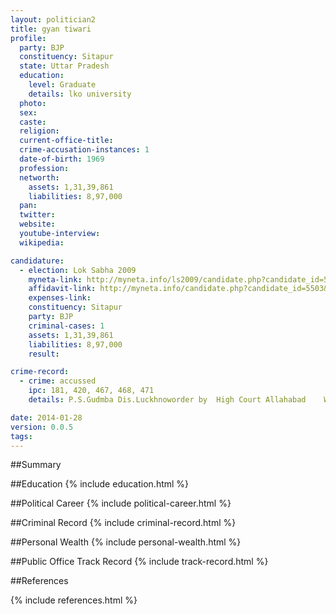 ```yaml
---
layout: politician2
title: gyan tiwari
profile: 
  party: BJP
  constituency: Sitapur
  state: Uttar Pradesh
  education: 
    level: Graduate
    details: lko university
  photo: 
  sex: 
  caste: 
  religion: 
  current-office-title: 
  crime-accusation-instances: 1
  date-of-birth: 1969
  profession: 
  networth: 
    assets: 1,31,39,861
    liabilities: 8,97,000
  pan: 
  twitter: 
  website: 
  youtube-interview: 
  wikipedia: 

candidature: 
  - election: Lok Sabha 2009
    myneta-link: http://myneta.info/ls2009/candidate.php?candidate_id=5503
    affidavit-link: http://myneta.info/candidate.php?candidate_id=5503&scan=original
    expenses-link: 
    constituency: Sitapur 
    party: BJP
    criminal-cases: 1
    assets: 1,31,39,861
    liabilities: 8,97,000
    result:  

crime-record: 
  - crime: accussed
    ipc: 181, 420, 467, 468, 471
    details: P.S.Gudmba Dis.Luckhnoworder by  High Court Allahabad    W.P.NO.1835 (M/B)2009 ,19.02.2009 

date: 2014-01-28
version: 0.0.5
tags: 
---
```

##Summary


##Education
{% include education.html %}


##Political Career
{% include political-career.html %}


##Criminal Record
{% include criminal-record.html %}


##Personal Wealth
{% include personal-wealth.html %}


##Public Office Track Record
{% include track-record.html %}


##References


{% include references.html %}